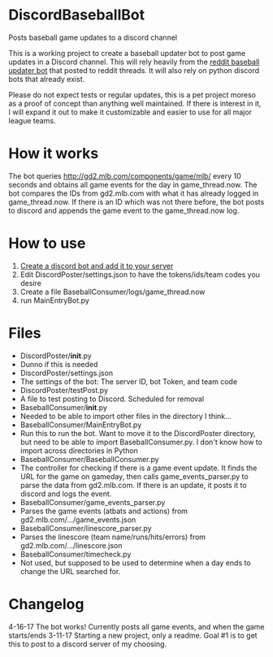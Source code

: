 # DiscordBaseballBot
Posts baseball game updates to a discord channel

This is a working project to create a baseball updater bot to post game updates in a Discord channel.
This will rely heavily from the [reddit baseball updater bot](https://github.com/mattabullock/Baseball-GDT-Bot)
that posted to reddit threads. It will also rely on python discord bots that already exist.  

Please do not expect tests or regular updates, this is a pet project moreso as a proof of concept than 
anything well maintained.  If there is interest in it, I will expand it out to make it customizable
and easier to use for all major league teams.

# How it works
The bot queries http://gd2.mlb.com/components/game/mlb/ every 10 seconds and obtains all game events for the day in game_thread.now.  The bot compares the IDs from gd2.mlb.com with what it has already logged in game_thread.now.  If there is an ID which was not there before, the bot posts to discord and appends the game event to the game_thread.now log.

# How to use
1. [Create a discord bot and add it to your server](https://github.com/reactiflux/discord-irc/wiki/Creating-a-discord-bot-&-getting-a-token)
2. Edit DiscordPoster/settings.json to have the tokens/ids/team codes you desire
3. Create a file BaseballConsumer/logs/game_thread.now
4. run MainEntryBot.py

# Files
* DiscordPoster/__init__.py
 * Dunno if this is needed
* DiscordPoster/settings.json
 * The settings of the bot: The server ID, bot Token, and team code
* DiscordPoster/testPost.py
 * A file to test posting to Discord.  Scheduled for removal
* BaseballConsumer/__init__.py
 * Needed to be able to import other files in the directory I think...
* BaseballConsumer/MainEntryBot.py
 * Run this to run the bot.  Want to move it to the DiscordPoster directory, but need to be able to import BaseballConsumer.py.  I don't know how to import across directories in Python
* BaseballConsumer/BaseballConsumer.py
 * The controller for checking if there is a game event update.  It finds the URL for the game on gameday, then calls  	game_events_parser.py to parse the data from gd2.mlb.com.  If there is an update, it posts it to discord and logs the event.
* BaseballConsumer/game_events_parser.py
 * Parses the game events (atbats and actions) from gd2.mlb.com/.../game_events.json
* BaseballConsumer/linescore_parser.py
 * Parses the linescore (team name/runs/hits/errors) from gd2.mlb.com/.../linescore.json
* BaseballConsumer/timecheck.py
 * Not used, but supposed to be used to determine when a day ends to change the URL searched for.

# Changelog
4-16-17
  The bot works!  Currently posts all game events, and when the game starts/ends
3-11-17
  Starting a new project, only a readme.  Goal #1 is to get this to post to a discord server of my choosing.
